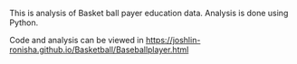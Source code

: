 This is analysis of Basket ball payer education data. Analysis is done using Python. 

Code and analysis can be viewed in https://joshlin-ronisha.github.io/Basketball/Baseballplayer.html
